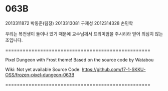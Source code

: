 # 063B
2013311872 박동준(팀장)
2013313081 구제성
2012314328 손민학

우리는 복전생이 둘이나 있기 때문에 교수님께서 프리미엄을 주시리라 믿어 의심치 않는 조입니다.

==================================================

Pixel Dungeon with Frost theme! Based on the source code by Watabou

Wiki: Not yet available
Source Code: https://github.com/17-1-SKKU-OSS/frozen-pixel-dungeon-063B

==================================================
